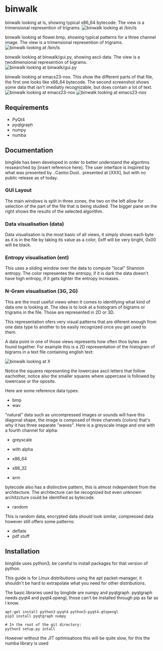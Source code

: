 binwalk
=======

binwalk looking at ls, showing typical x86_64 bytecode.
The view is a trimensional represention of trigrams.
![binwalk looking at /bin/ls](http://i.imgur.com/yFbLstf.png)

binwalk looking at flower.bmp, showing typical patterns for a three channel image.
The view is a trimensional represention of trigrams.
![binwalk looking at /bin/ls](http://i.imgur.com/bc2c7HL.png)

binwalk looking at binwalk/gui.py, showing ascii data.
The view is a twodimensional represention of bigrams.
![binwalk looking at binwalk/gui.py](http://i.imgur.com/nuz103P.png)


binwalk looking at emacs23-nox.
This show the different parts of that file, the first one
looks like x86_64 bytecode. The second screenshot shows some data
that isn't imediatly recognizable, but does contain a lot of text.
![binwalk looking at emacs23-nox](http://i.imgur.com/oPuYAMV.png)
![binwalk looking at emacs23-nox](http://i.imgur.com/gIzVoIO.png)

## Requirements

   * PyQt4
   * pyqtgraph
   * numpy
   * numba

## Documentation

   binglide has been developed in order to better understand the algoritms
   ressearched by [insert reference here]. The user interface is inspired
   by what was presented by ..Cantor.Dust.. presented at [XXX], but with
   no public release as of today.

   ### GUI Layout

   The main windows is split in three zones, the two on the left allow
   for selection of the part of the file that is being studied.
   The bigger pane on the right shows the results of the selected
   algorithm.


   ### Data visualisation (data)
   Data visualisation is the most basic of all views, it simply shows
   each byte as it is in the file by taking its value as a color, 0xff
   will be very bright, 0x00 will be black.

   ### Entropy visualisation (ent)
   This uses a sliding window over the data to compute "local" Shannon
   entropy. The color representes the entropy, if it is dark the data
   doesn't have high entropy, if it gets lighter the entropy increases.

   ### N-Gram visualisation (3G, 2G)
   This are the most useful views when it comes to identifying what kind
   of data one is looking at. The idea is to look at a histogram of
   bigrams or trigrams in the file. Those are represented in 2D or 3D.

   This representation ofers very visual patterns that are diferent
   enough from one data type to another to be easily recognized once
   you get used to them.

   A data point in one of those views represents how often thos bytes
   are found together. For example this is a 2D representation of the
   histogram of bigrams in a text file containing english text:

   ![binwalk looking at X](http://i.imgur.com/X.png)

   Notice the squares representing the lowercase ascii letters that
   follow eachother, notice also the smaller squares where uppercase
   is followed by lowercase or the oposite.

   Here are some reference data types:

   - bmp
   - wav

   "natural" data such as uncompressed images or sounds will have this
   diagonal shape, the image is composed of three channels (colors)
   that's why it has three separate "waves". Here is a greyscale image
   and one with a fourth channel for alpha:

   - greyscale
   - with alpha

   - x86_64
   - x86_32
   - arm

   bytecode also has a distinctive pattern, this is almost independent
   from the architecture. The architecture can be recognized but even
   unknown architzcture could be identified as bytecode.

   - random

   This is random data, encrypted data should look similar, compressed
   data however still offers some patterns:

   - deflate
   - pdf stuff



## Installation

   binglide uses python3, be careful to install packages for that
   version of python.

   This guide is for Linux distributions using the apt packet-manager, it
   shouldn't be hard to extrapolate what you need for other distributions.

   The basic libraries used by binglide are numpy and pyqtgraph.
   pyqtgraph needs pyqt4 and pyqt4.opengl, those can't be installed through
   pip as far as I know.

   ```
   apt-get install python3-pyqt4 python3-pyqt4.qtopengl
   pip3 install pyqtgraph numpy

   # In the root of the git directory:
   python3 setup.py intall
   ```

   However without the JIT optimisations this will be quite slow, for
   this the numba library is used
